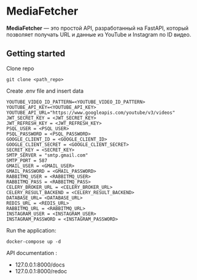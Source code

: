 # MediaFetcher

**MediaFetcher** — это простой API, разработанный на FastAPI, который позволяет получать URL и данные из YouTube и Instagram по ID видео.



## Getting started
Clone repo
```
git clone <path_repo>
```

Create .env file and insert data
```
YOUTUBE_VIDEO_ID_PATTERN=<YOUTUBE_VIDEO_ID_PATTERN>
YOUTUBE_API_KEY=<YOUTUBE_API_KEY>
YOUTUBE_API_URL="https://www.googleapis.com/youtube/v3/videos"
JWT_SECRET_KEY = <JWT_SECRET_KEY>
JWT_REFRESH_KEY = <JWT_REFRESH_KEY>
PSQL_USER = <PSQL_USER>
PSQL_PASSWORD = <PSQL_PASSWORD>
GOOGLE_CLIENT_ID = <GOOGLE_CLIENT_ID>
GOOGLE_CLIENT_SECRET = <GOOGLE_CLIENT_SECRET>
SECRET_KEY = <SECRET_KEY>
SMTP_SERVER = "smtp.gmail.com"
SMTP_PORT = 587
GMAIL_USER = <GMAIL_USER>
GMAIL_PASSWORD = <GMAIL_PASSWORD>
RABBITMQ_USER = <RABBITMQ_USER>
RABBITMQ_PASS = <RABBITMQ_PASS>
CELERY_BROKER_URL = <CELERY_BROKER_URL>
CELERY_RESULT_BACKEND = <CELERY_RESULT_BACKEND>
DATABASE_URL= <DATABASE_URL>
REDIS_URL = <REDIS_URL>
RABBITMQ_URL = <RABBITMQ_URL>
INSTAGRAM_USER = <INSTAGRAM_USER>
INSTAGRAM_PASSWORD = <INSTAGRAM_PASSWORD>
```


Run the application:
```
docker-compose up -d
```

API documentation :
- 127.0.0.1:8000/docs
- 127.0.0.1:8000/redoc

